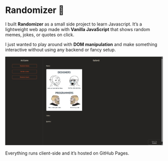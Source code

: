 # Randomizer 🎲

I built **Randomizer** as a small side project to learn Javascript. 
It’s a lightweight web app made with **Vanilla JavaScript** that shows random memes, jokes, or quotes on click.

I just wanted to play around with **DOM manipulation** and make something interactive without using any backend or fancy setup.  

[![Randomizer Screenshot](random.png)](https://pratiksharan.github.io/randomizer/)

Everything runs client-side and it’s hosted on GitHub Pages.

